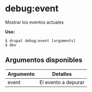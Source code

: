 # debug:event
Mostrar los eventos actuales 

**Uso:**
```
$ drupal debug:event [arguments]
$ dev  
```

## Argumentos disponibles
Argumento | Detalles
---------|-------------
event | El evento a depurar
